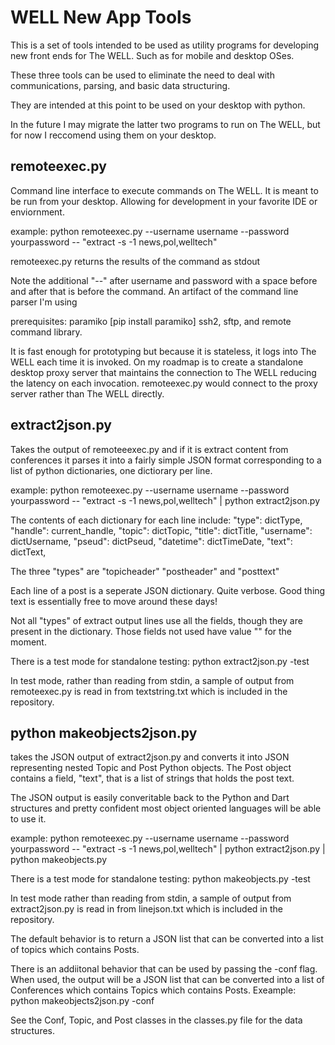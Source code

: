 # WELL New App Tools

This is a set of tools intended to be used as utility programs for developing new front ends for The WELL. Such as for mobile and desktop OSes.  

These three tools can be used to eliminate the need to deal with communications, parsing, and basic data structuring.

They are intended at this point to be used on your desktop with python.

In the future I may migrate the latter two programs to run on The WELL, but for now I reccomend using them on your desktop.  


## remoteexec.py

Command line interface to execute commands on The WELL.  It is meant to be run from your desktop.  Allowing for development in your favorite IDE or enviornment.

example: python remoteexec.py --username username --password yourpassword -- "extract -s -1 news,pol,welltech"

remoteexec.py returns the results of the command as stdout

Note the additional "--" after username and password with a space before and after that is before the command.  An artifact of the command line parser I'm using

prerequisites:  paramiko   [pip install paramiko] ssh2, sftp, and remote command library.

It is fast enough for prototyping but because it is stateless, it logs into The WELL each time it is invoked.  On my roadmap is to create a standalone desktop proxy server 
that maintains the connection to The WELL reducing the latency on each invocation.  remoteexec.py would connect to the proxy server rather than The WELL directly.

## extract2json.py

Takes the output of remoteeexec.py and if it is extract content from conferences it parses it into a fairly simple JSON format corresponding to a list of python dictionaries, one dictiorary per line.  

example: python remoteexec.py --username username --password yourpassword -- "extract -s -1 news,pol,welltech" | python extract2json.py

The contents of each dictionary for each line include:
            "type": dictType,
            "handle": current_handle,
            "topic": dictTopic,
            "title": dictTitle,
            "username": dictUsername,
            "pseud": dictPseud,
            "datetime": dictTimeDate,
            "text": dictText,

The three "types" are "topicheader" "postheader" and "posttext"

Each line of a post is a seperate JSON dictionary.  Quite verbose. Good thing text is essentially free to move around these days!

Not all "types" of extract output lines use all the fields, though they are present in the dictionary.  Those fields not used have value "" for the moment.  

There is a test mode for standalone testing:  python extract2json.py -test

In test mode, rather than reading from stdin, a sample of output from remoteexec.py is read in from textstring.txt which is included in the repository.  

## python makeobjects2json.py 

takes the JSON output of extract2json.py and converts it into JSON representing nested Topic and Post Python objects.  The Post object contains a field, "text", that is a list of strings that holds the post text.

The JSON output is easily converitable back to the Python and Dart structures and pretty confident most object oriented languages will be able to use it.

example: python remoteexec.py --username username --password yourpassword -- "extract -s -1 news,pol,welltech" | python extract2json.py | python makeobjects.py 

There is a test mode for standalone testing:  python makeobjects.py -test

In test mode rather than reading from stdin, a sample of output from extract2json.py is read in from linejson.txt which is included in the repository.  

The default behavior is to return a JSON list that can be converted into a list of topics which contains Posts.

There is an addiitonal behavior that can be used by passing the -conf flag.  When used, the output will be a JSON list that can be converted into a list of Conferences which contains Topics which contains Posts.  Exeample: python makeobjects2json.py -conf

See the Conf, Topic, and Post classes in the classes.py file for the data structures.



